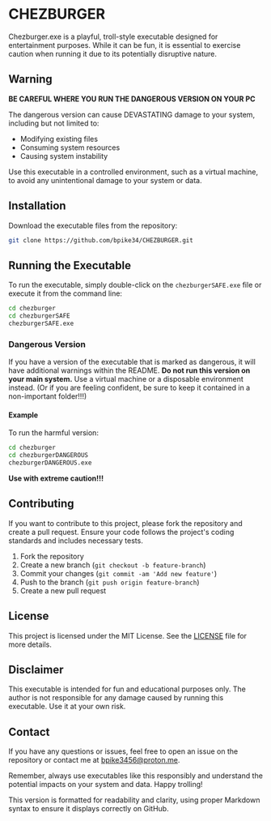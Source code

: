 # CHEZBURGER

Chezburger.exe is a playful, troll-style executable designed for entertainment purposes. While it can be fun, it is essential to exercise caution when running it due to its potentially disruptive nature.

## Warning
**BE CAREFUL WHERE YOU RUN THE DANGEROUS VERSION ON YOUR PC**

The dangerous version can cause DEVASTATING damage to your system, including but not limited to:

- Modifying existing files
- Consuming system resources
- Causing system instability

Use this executable in a controlled environment, such as a virtual machine, to avoid any unintentional damage to your system or data.

## Installation
Download the executable files from the repository:
```sh
git clone https://github.com/bpike34/CHEZBURGER.git
```
## Running the Executable
To run the executable, simply double-click on the `chezburgerSAFE.exe` file or execute it from the command line:
```sh
cd chezburger
cd chezburgerSAFE
chezburgerSAFE.exe
```

### Dangerous Version
If you have a version of the executable that is marked as dangerous, it will have additional warnings within the README. **Do not run this version on your main system.** Use a virtual machine or a disposable environment instead. (Or if you are feeling confident, be sure to keep it contained in a non-important folder!!!)

#### Example
To run the harmful version:
```sh
cd chezburger
cd chezburgerDANGEROUS
chezburgerDANGEROUS.exe
```
**Use with extreme caution!!!**

## Contributing
If you want to contribute to this project, please fork the repository and create a pull request. Ensure your code follows the project's coding standards and includes necessary tests.

1. Fork the repository
2. Create a new branch (`git checkout -b feature-branch`)
3. Commit your changes (`git commit -am 'Add new feature'`)
4. Push to the branch (`git push origin feature-branch`)
5. Create a new pull request

## License
This project is licensed under the MIT License. See the [LICENSE](LICENSE) file for more details.

## Disclaimer
This executable is intended for fun and educational purposes only. The author is not responsible for any damage caused by running this executable. Use it at your own risk.

## Contact
If you have any questions or issues, feel free to open an issue on the repository or contact me at [bpike3456@proton.me](mailto:bpike3456@proton.me).

Remember, always use executables like this responsibly and understand the potential impacts on your system and data. Happy trolling!


This version is formatted for readability and clarity, using proper Markdown syntax to ensure it displays correctly on GitHub.
